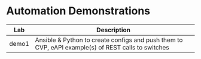 # Automation Demonstrations
| Lab | Description |
| --- | --- |
| demo1 | Ansible & Python to create configs and push them to CVP, eAPI example(s) of REST calls to switches |
